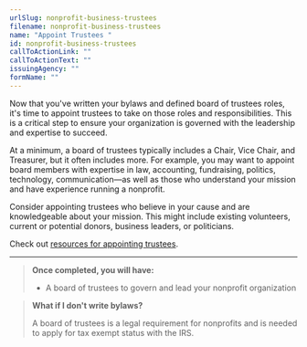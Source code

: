 ```yaml
---
urlSlug: nonprofit-business-trustees
filename: nonprofit-business-trustees
name: "Appoint Trustees "
id: nonprofit-business-trustees
callToActionLink: ""
callToActionText: ""
issuingAgency: ""
formName: ""
---
```


Now that you've written your bylaws and defined board of trustees roles, it's time to appoint trustees to take on those roles and responsibilities. This is a critical step to ensure your organization is governed with the leadership and expertise to succeed.

At a minimum, a board of trustees typically includes a Chair, Vice Chair, and Treasurer, but it often includes more. For example, you may want to appoint board members with expertise in law, accounting, fundraising, politics, technology, communication—as well as those who understand your mission and have experience running a nonprofit.

Consider appointing trustees who believe in your cause and are knowledgeable about your mission. This might include existing volunteers, current or potential donors, business leaders, or politicians.

Check out [resources for appointing trustees](https://business.nj.gov/pages/business-support#section-4).

---

>**Once completed, you will have:**
>
>- A board of trustees to govern and lead your nonprofit organization

>**What if I don't write bylaws?**
>
>A board of trustees is a legal requirement for nonprofits and is needed to apply for tax exempt status with the IRS.
